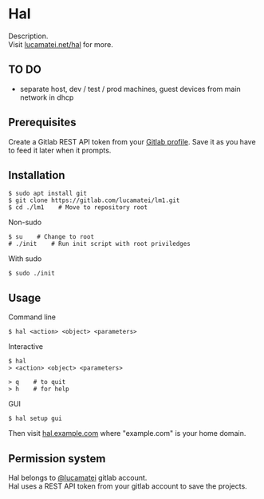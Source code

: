 
# Hal

Description.  
Visit [lucamatei.net/hal](https://) for more.

## TO DO
- separate host, dev / test / prod machines, guest devices from main network in dhcp

## Prerequisites
Create a Gitlab REST API token from your [Gitlab profile](https://gitlab.com/-/profile/personal_access_tokens). Save it as you have to feed it later when it prompts.


## Installation

```
$ sudo apt install git
$ git clone https://gitlab.com/lucamatei/lm1.git
$ cd ./lm1    # Move to repository root
```

Non-sudo
```
$ su    # Change to root
# ./init    # Run init script with root priviledges
```

With sudo
```
$ sudo ./init
```

## Usage
Command line
```
$ hal <action> <object> <parameters>
```

Interactive
```
$ hal
> <action> <object> <parameters>

> q    # to quit
> h    # for help
```

GUI  
```
$ hal setup gui
```
Then visit [hal.example.com](https://) where "example.com" is your home domain.

## Permission system
Hal belongs to [@lucamatei](https://gitlab.com/lucamatei) gitlab account.  
Hal uses a REST API token from your gitlab account to save the projects.
